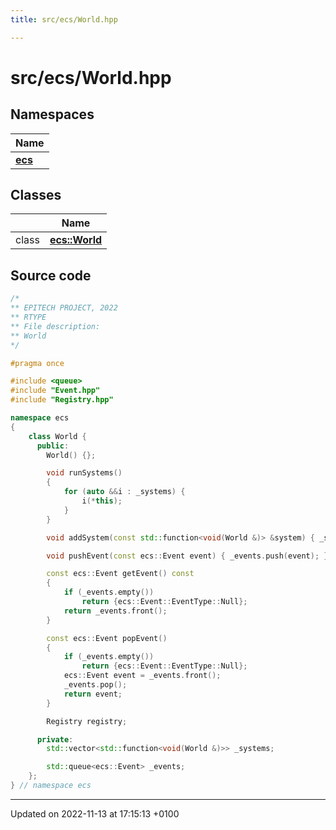```yaml
---
title: src/ecs/World.hpp

---
```


# src/ecs/World.hpp



## Namespaces

| Name           |
| -------------- |
| **[ecs](Namespaces/namespaceecs.md)**  |

## Classes

|                | Name           |
| -------------- | -------------- |
| class | **[ecs::World](Classes/classecs_1_1_world.md)**  |




## Source code

```cpp
/*
** EPITECH PROJECT, 2022
** RTYPE
** File description:
** World
*/

#pragma once

#include <queue>
#include "Event.hpp"
#include "Registry.hpp"

namespace ecs
{
    class World {
      public:
        World() {};

        void runSystems()
        {
            for (auto &&i : _systems) {
                i(*this);
            }
        }

        void addSystem(const std::function<void(World &)> &system) { _systems.push_back(system); }

        void pushEvent(const ecs::Event event) { _events.push(event); }

        const ecs::Event getEvent() const
        {
            if (_events.empty())
                return {ecs::Event::EventType::Null};
            return _events.front();
        }

        const ecs::Event popEvent()
        {
            if (_events.empty())
                return {ecs::Event::EventType::Null};
            ecs::Event event = _events.front();
            _events.pop();
            return event;
        }

        Registry registry;

      private:
        std::vector<std::function<void(World &)>> _systems;

        std::queue<ecs::Event> _events;
    };
} // namespace ecs
```


-------------------------------

Updated on 2022-11-13 at 17:15:13 +0100
